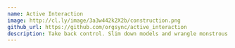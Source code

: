 ```yaml
---
name: Active Interaction
image: http://cl.ly/image/3a3w442k2X2b/construction.png
github_url: https://github.com/orgsync/active_interaction
description: Take back control. Slim down models and wrangle monstrous controller methods.
---
```

